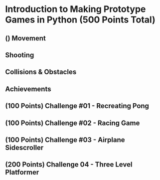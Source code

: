 # Introduction to Making Prototype Games in Python (500 Points Total)

## () Movement


## Shooting


## Collisions & Obstacles


## Achievements


## (100 Points) Challenge #01 - Recreating Pong


## (100 Points) Challenge #02 - Racing Game


## (100 Points) Challenge #03 - Airplane Sidescroller


## (200 Points) Challenge 04 - Three Level Platformer
